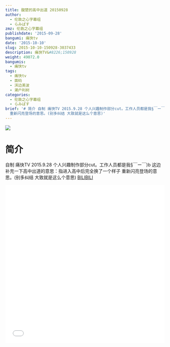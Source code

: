 ```yaml
---
title: 酸楚的高中出道 20150928
author:
  - 伦敦之心字幕组
  - らみぱす
zmz: 伦敦之心字幕组
publishdate: '2015-09-28'
bangumi: 痛快tv
date: '2015-10-10'
slug: 2015-10-10-150928-3037433
description: 痛快TV&#8226;150928
weight: 49072.0
bangumis:
  - 痛快tv
tags:
  - 痛快tv
  - 面码
  - 滨边美波
  - 濑户利树
categories:
  - 伦敦之心字幕组
  - らみぱす
brief: '# 简介 自制 痛快TV 2015.9.28 个人兴趣制作部分cut。工作人员都是我§￣ー￣)b 这边补充一下高中出道的意思：指进入高中后完全换了一个样子
  重新闪亮登场的意思。(别多纠结 大致就是这么个意思)'
---
```

![](https://i.imgur.com/Srkd3En.png)
# 简介  
自制 痛快TV 2015.9.28 个人兴趣制作部分cut。工作人员都是我§￣ー￣)b     这边补充一下高中出道的意思：指进入高中后完全换了一个样子 重新闪亮登场的意思。(别多纠结 大致就是这么个意思)
  [BILIBILI](https://www.bilibili.com/video/av3037433/)

<div class="vcontainer">  <iframe class='video' src="//www.bilibili.com/blackboard/player.html?aid=3037433" width="100%" height="500" frameborder="0" allowfullscreen="allowfullscreen"></iframe></div>
